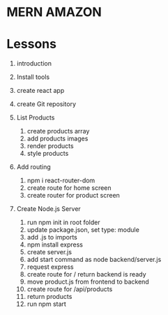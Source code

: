 # MERN AMAZON

# Lessons
1. introduction
2. Install tools
3. create react app
4. create Git repository

5. List Products
    1. create products array
    2. add products images
    3. render products
    4. style products

6. Add routing
    1. npm i react-router-dom
    2. create route for home screen
    3. create router for product screen

7. Create Node.js Server
    1. run npm init in root folder
    2. update package.json, set type: module
    3. add .js to imports
    4. npm install express
    5. create server.js
    6. add start command as node backend/server.js
    7. request express
    8. create route for / return backend is ready
    9. move product.js from frontend to backend
    10. create route for /api/products
    11. return products
    12. run npm start 